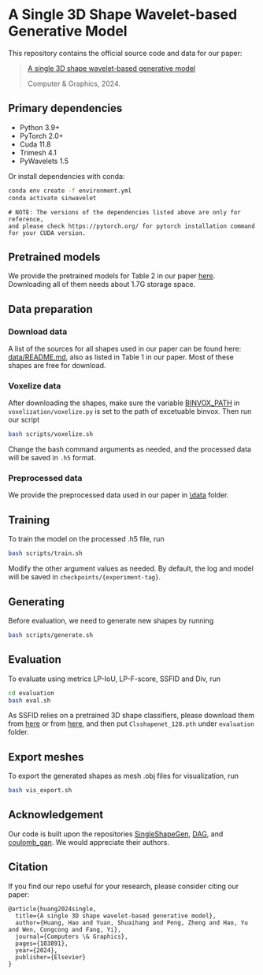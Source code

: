 # A Single 3D Shape Wavelet-based Generative Model

This repository contains the official source code and data for our paper:

>[A single 3D shape wavelet-based generative model](https://www.sciencedirect.com/science/article/pii/S0097849324000189)
> 
> Computer & Graphics, 2024.

## Primary dependencies
- Python 3.9+
- PyTorch 2.0+
- Cuda 11.8
- Trimesh 4.1
- PyWavelets 1.5

Or install dependencies with conda:
```bash
conda env create -f environment.yml
conda activate sinwavelet
```
```angular2html
# NOTE: The versions of the dependencies listed above are only for reference, 
and please check https://pytorch.org/ for pytorch installation command for your CUDA version.
```

## Pretrained models
We provide the pretrained models for Table 2 in our paper [here](https://drive.google.com/file/d/1FXk0_AF6J1BMGLtqvv6csDByqvt0XlqS/view?usp=sharing). 
Downloading all of them needs about 1.7G storage space.

## Data preparation
### Download data
A list of the sources for all shapes used in our paper can be found here: [data/README.md](data/README.md), 
also as listed in Table 1 in our paper. Most of these shapes are free for download.

### Voxelize data
After downloading the shapes, make sure the variable [BINVOX_PATH]() in `voxelization/voxelize.py` is set to the path 
of excetuable binvox. Then run our script
```bash
bash scripts/voxelize.sh
```
Change the bash command arguments as needed, and the processed data will be saved in `.h5` format.

### Preprocessed data
We provide the preprocessed data used in our paper in [\data](\data) folder.

## Training
To train the model on the processed .h5 file, run
```bash
bash scripts/train.sh 
```
Modify the other argument values as needed. By default, the log and model will be saved in `checkpoints/{experiment-tag}`.

## Generating
Before evaluation, we need to generate new shapes by running
```bash
bash scripts/generate.sh
```

## Evaluation
To evaluate using metrics LP-IoU, LP-F-score, SSFID and Div, run
```bash
cd evaluation
bash eval.sh
```
As SSFID relies on a pretrained 3D shape classifiers, please download them 
from [here](https://drive.google.com/file/d/1iIWqq9pRVnVVIE75VKtUlGpc9lrTsEHu/view?usp=sharing) or 
from [here](https://drive.google.com/file/d/1HjnDudrXsNY4CYhIGhH4Q0r3-NBnBaiC/view?usp=sharing), and then put
`Clsshapenet_128.pth` under `evaluation` folder.

## Export meshes
To export the generated shapes as mesh .obj files for visualization, run
```bash
bash vis_export.sh
```

## Acknowledgement
Our code is built upon the repositories [SingleShapeGen](https://github.com/ChrisWu1997/SingleShapeGen), 
[DAG](https://github.com/sutd-visual-computing-group/dag-gans), and [coulomb_gan](https://github.com/bioinf-jku/coulomb_gan). 
We would appreciate their authors.

## Citation
If you find our repo useful for your research, please consider citing our paper:
```
@article{huang2024single,
  title={A single 3D shape wavelet-based generative model},
  author={Huang, Hao and Yuan, Shuaihang and Peng, Zheng and Hao, Yu and Wen, Congcong and Fang, Yi},
  journal={Computers \& Graphics},
  pages={103891},
  year={2024},
  publisher={Elsevier}
}
```


<!---
Image example: wavelet-v6/test_pywt_2D_morph_torch_multiscale.py
Shape example: wavelet-v6/test_pywt_3D_morph_torch.py
--->
